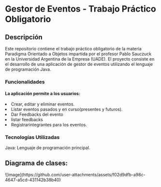 <h1>Gestor de Eventos - Trabajo Práctico Obligatorio</h1>
<h2>Descripción</h2>
<p>Este repositorio contiene el trabajo práctico obligatorio de la materia Paradigma Orientado a Objetos impartida por el profesor Pablo Sauczuck en la Universidad Argentina de la Empresa (UADE). El proyecto consiste en el desarrollo de una aplicación de gestor de eventos utilizando el lenguaje de programación Java.</p>

<h3>Funcionalidades</h3>
<h4>La aplicación permite a los usuarios:</h4>
<div>
  <ln>
  <li>Crear, editar y eliminar eventos.</li>
  <li>Listar eventos pasados y en curso(presentes y futuros).</li>
  <li>Dar Feedbacks del evento </li>
  <li>listar feedbacks </li>
  <li>Registrarintegrantes para los eventos.</li>
  </ln>
</div>
<h3>Tecnologías Utilizadas</h3>
<p>Java: Lenguaje de programación principal.</p>
<div>
<h2>Diagrama de clases:</h2>
<img>![image](https://github.com/user-attachments/assets/f02d9dfb-a98c-4647-a5cd-431142b38b40)
<img>
</div>
